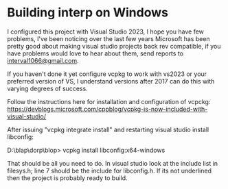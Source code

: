 # Building interp on Windows

I configured this project with Visual Studio 2023, I hope you have few problems, I've been noticing
over the last few years Microsoft has been pretty good about making visual studio projects back rev
compatible, if you have problems would love to hear about them, send reports to
interval1066@gmail.com.

If you haven't done it yet configure vcpkg to work with vs2023 or your preferred version of VS, I
understand versions after 2017 can do this with varying degrees of success.

Follow the instructions here for installation and configuration of vcpckg:
https://devblogs.microsoft.com/cppblog/vcpkg-is-now-included-with-visual-studio/

After issuing "vcpkg integrate install" and restarting visual studio install libconfig:

D:\blap\dorp\blop> vcpkg install libconfig:x64-windows

That should be all you need to do. In visual studio look at the include list in filesys.h; line
7 should be the include for libconfig.h. If its not underlined then the project is probably
ready to build.
